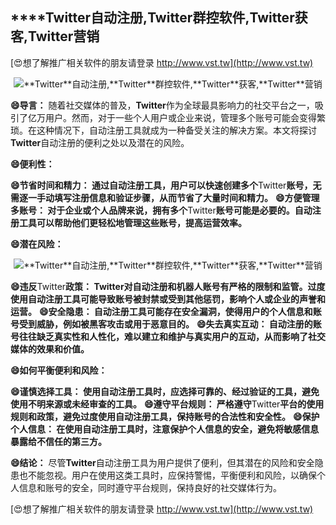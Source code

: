 ## ****Twitter**自动注册,**Twitter**群控软件,**Twitter**获客,**Twitter**营销**

[😍想了解推广相关软件的朋友请登录 http://www.vst.tw](http://www.vst.tw)

 <center><img src="https://vst.tw/MP4/tuiguang/png/5.png" alt="**Twitter**自动注册,**Twitter**群控软件,**Twitter**获客,**Twitter**营销"></center>

**😄导言：**
随着社交媒体的普及，**Twitter**作为全球最具影响力的社交平台之一，吸引了亿万用户。然而，对于一些个人用户或企业来说，管理多个账号可能会变得繁琐。在这种情况下，自动注册工具就成为一种备受关注的解决方案。本文将探讨**Twitter**自动注册的便利之处以及潜在的风险。

**😄便利性：**

**😄节省时间和精力： 通过自动注册工具，用户可以快速创建多个**Twitter**账号，无需逐一手动填写注册信息和验证步骤，从而节省了大量时间和精力。**
**😄方便管理多账号： 对于企业或个人品牌来说，拥有多个**Twitter**账号可能是必要的。自动注册工具可以帮助他们更轻松地管理这些账号，提高运营效率。**

**😄潜在风险：**

 <center><img src="https://vst.tw/MP4/tuiguang/png/1.png" alt="**Twitter**自动注册,**Twitter**群控软件,**Twitter**获客,**Twitter**营销"></center>

**😄违反**Twitter**政策： **Twitter**对自动注册和机器人账号有严格的限制和监管。过度使用自动注册工具可能导致账号被封禁或受到其他惩罚，影响个人或企业的声誉和运营。**
**😄安全隐患： 自动注册工具可能存在安全漏洞，使得用户的个人信息和账号受到威胁，例如被黑客攻击或用于恶意目的。**
**😄失去真实互动： 自动注册的账号往往缺乏真实性和人性化，难以建立和维护与真实用户的互动，从而影响了社交媒体的效果和价值。**

**😄如何平衡便利和风险：**

**😄谨慎选择工具： 使用自动注册工具时，应选择可靠的、经过验证的工具，避免使用不明来源或未经审查的工具。**
**😄遵守平台规则： 严格遵守**Twitter**平台的使用规则和政策，避免过度使用自动注册工具，保持账号的合法性和安全性。**
**😄保护个人信息： 在使用自动注册工具时，注意保护个人信息的安全，避免将敏感信息暴露给不信任的第三方。**

**😄结论：**
尽管**Twitter**自动注册工具为用户提供了便利，但其潜在的风险和安全隐患也不能忽视。用户在使用这类工具时，应保持警惕，平衡便利和风险，以确保个人信息和账号的安全，同时遵守平台规则，保持良好的社交媒体行为。

[😍想了解推广相关软件的朋友请登录 http://www.vst.tw](http://www.vst.tw)



